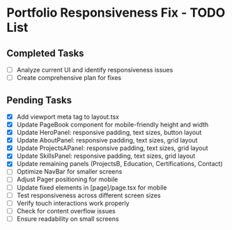 # Portfolio Responsiveness Fix - TODO List

## Completed Tasks
- [ ] Analyze current UI and identify responsiveness issues
- [ ] Create comprehensive plan for fixes

## Pending Tasks
- [x] Add viewport meta tag to layout.tsx
- [x] Update PageBook component for mobile-friendly height and width
- [x] Update HeroPanel: responsive padding, text sizes, button layout
- [x] Update AboutPanel: responsive padding, text sizes, grid layout
- [x] Update ProjectsAPanel: responsive padding, text sizes, grid layout
- [x] Update SkillsPanel: responsive padding, text sizes, grid layout
- [x] Update remaining panels (ProjectsB, Education, Certifications, Contact)
- [ ] Optimize NavBar for smaller screens
- [ ] Adjust Pager positioning for mobile
- [ ] Update fixed elements in [page]/page.tsx for mobile
- [ ] Test responsiveness across different screen sizes
- [ ] Verify touch interactions work properly
- [ ] Check for content overflow issues
- [ ] Ensure readability on small screens

